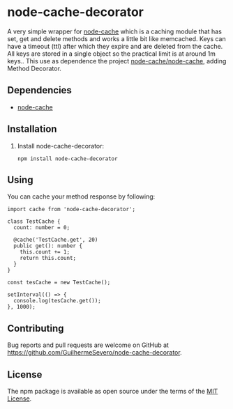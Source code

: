 # node-cache-decorator

A very simple wrapper for [node-cache](https://www.npmjs.com/package/node-cache) which is a caching module that has set, get and delete methods and works a little bit like memcached. Keys can have a timeout (ttl) after which they expire and are deleted from the cache. All keys are stored in a single object so the practical limit is at around 1m keys.. This use as dependence the project [node-cache/node-cache](https://github.com/node-cache/node-cache), adding Method Decorator.

## Dependencies
* [node-cache](https://github.com/node-cache/node-cache)

## Installation
1. Install node-cache-decorator:
    ```
    npm install node-cache-decorator
    ```

## Using
You can cache your method response by following:
```
import cache from 'node-cache-decorator';

class TestCache {
  count: number = 0;

  @cache('TestCache.get', 20)
  public get(): number {
    this.count += 1;
    return this.count;
  }
}

const tesCache = new TestCache();

setInterval(() => {
  console.log(tesCache.get());
}, 1000);
```

## Contributing

Bug reports and pull requests are welcome on GitHub at https://github.com/GuilhermeSevero/node-cache-decorator.


## License

The npm package is available as open source under the terms of the [MIT License](http://opensource.org/licenses/MIT).
